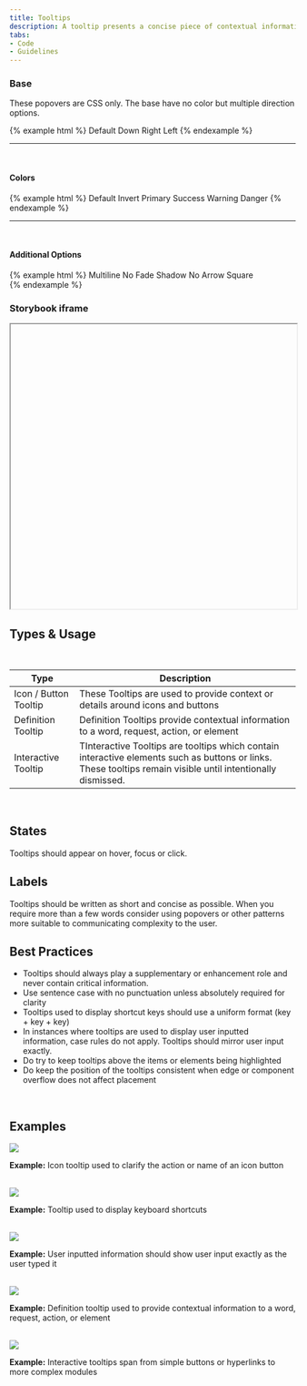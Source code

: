 ```yaml
---
title: Tooltips
description: A tooltip presents a concise piece of contextual information on an element on the screen, in response to a user action (hover, focus or click). Tooltips should always play a supplementary or enhancement role and never contain critical information.
tabs:
- Code
- Guidelines
---
```


<!-- Start Cupcake Code Tab -->
<div id="code" class="docs-tabs-content" markdown="1">


### Base
These popovers are CSS only. The base have no color but multiple direction options.

{% example html %}
<span data-tooltip="Tooltip Text" class="c-btn c-btn-secondary c-m-horizontal-md">
  Default
</span>
<span data-tooltip="Tooltip Text" data-tooltip-conf="bottom" class="c-btn c-btn-secondary c-m-horizontal-md">
  Down
</span>
<span data-tooltip="Tooltip Text" data-tooltip-conf="right" class="c-btn c-btn-secondary c-m-horizontal-md">
  Right
</span>
<span data-tooltip="Tooltip Text" data-tooltip-conf="shadow left" class="c-btn c-btn-secondary c-m-horizontal-md">
  Left
</span>
{% endexample %}


<hr>
<br>

#### Colors
{% example html %}
<span data-tooltip="Tooltip Text" class="c-btn c-btn-secondary c-m-horizontal-md">
  Default
</span>
<span data-tooltip="Tooltip Text" data-tooltip-conf="invert shadow" class="c-btn c-btn-secondary c-m-horizontal-md">
  Invert
</span>
<span data-tooltip="Tooltip Text" data-tooltip-conf="primary" class="c-btn c-btn-secondary c-m-horizontal-md">
  Primary
</span>
<span data-tooltip="Tooltip Text" data-tooltip-conf="success" class="c-btn c-btn-secondary c-m-horizontal-md">
  Success
</span>
<span data-tooltip="Tooltip Text" data-tooltip-conf="warning" class="c-btn c-btn-secondary c-m-horizontal-md">
  Warning
</span>
<span data-tooltip="Tooltip Text" data-tooltip-conf="danger" class="c-btn c-btn-secondary c-m-horizontal-md">
  Danger
</span>
{% endexample %}


<hr>
<br>

#### Additional Options
{% example html %}
  <span data-tooltip="A pure CSS Tooltip. Super easy to use, No JavaScript required." data-tooltip-conf="primary multiline" class="c-btn c-btn-secondary c-m-horizontal-md">
    Multiline
  </span>
  <span data-tooltip="Tooltip Text" data-tooltip-conf="no-fade" class="c-btn c-btn-secondary c-m-horizontal-md">
    No Fade
  </span>
  <span data-tooltip="Tooltip Text" data-tooltip-conf="shadow" class="c-btn c-btn-secondary c-m-horizontal-md">
    Shadow
  </span>
  <span data-tooltip="Tooltip Text" data-tooltip-conf="no-arrow" class="c-btn c-btn-secondary c-m-horizontal-md">
    No Arrow
  </span>
  <span data-tooltip="Tooltip Text" data-tooltip-conf="square" class="c-btn c-btn-secondary c-m-horizontal-md">
    Square
  </span>   
{% endexample %}


</div>
<!-- End Cupcake Code Tab -->

<!-- Start Angular Code Tab -->
<div id="angular" class="docs-tabs-content" markdown="1">

### Storybook iframe
<iframe title="storybook" width="100%" height="500px" src=""></iframe>

</div>
<!-- End Angular Code Tab -->

<!-- Start Design Tab -->
<div id="guidelines" class="docs-tabs-content" markdown="1">

## Types & Usage

<br>

<table class="c-table c-table-transparent c-table-border-both c-table-hover">
<thead>
    <tr>
      <th>Type</th>
      <th>Description</th>
    </tr>
  </thead>
  <tbody>
    <tr>
      <td>Icon / Button Tooltip</td>
      <td>These Tooltips are used to provide context or details around icons and buttons</td>
    </tr>
    <tr>
      <td>Definition Tooltip</td>
      <td>Definition Tooltips provide contextual information to a word, request, action, or element</td>
    </tr>
    <tr>
      <td>Interactive Tooltip</td>
      <td>TInteractive Tooltips are tooltips which contain interactive elements such as buttons or links. These tooltips remain visible until intentionally dismissed.</td>
    </tr>
  </tbody>
</table>

<br>

## States
Tooltips should appear on hover, focus or click.

## Labels
Tooltips should be written as short and concise as possible. When you require more than a few words consider using popovers or other patterns more suitable to communicating complexity to the user.

## Best Practices
- Tooltips should always play a supplementary or enhancement role and never contain critical information.
- Use sentence case with no punctuation unless absolutely required for clarity 
- Tooltips used to display shortcut keys should use a uniform format (key + key + key)
- In instances where tooltips are used to display user inputted information, case rules do not apply. Tooltips should mirror user input exactly.
- Do try to keep tooltips above the items or elements being highlighted 
- Do keep the position of the tooltips consistent when edge or component overflow does not affect placement

<br>

## Examples

<img src="{{ site.url }}{{ site.baseurl }}/assets/img/elements/tooltips/tooltip-example-clarify-action-or-name.png" width="">

**Example:** Icon tooltip used to clarify the action or name of an icon button

<br>

<img src="{{ site.url }}{{ site.baseurl }}/assets/img/elements/tooltips/tooltip-display-keyboard-shortcuts.png" width="">

**Example:** Tooltip used to display keyboard shortcuts

<br>

<img src="{{ site.url }}{{ site.baseurl }}/assets/img/elements/tooltips/tooltips-user-input.png" width="">

**Example:** User inputted information should show user input exactly as the user typed it

<br>

<img src="{{ site.url }}{{ site.baseurl }}/assets/img/elements/tooltips/tooltips-contextual-information.png" width="">

**Example:** Definition tooltip used to provide contextual information to a word, request, action, or element

<br>

<img src="{{ site.url }}{{ site.baseurl }}/assets/img/elements/tooltips/tooltips-interactive.png" width="">

**Example:** Interactive tooltips span from simple buttons or hyperlinks to more complex modules   



</div>
<!-- End Design Tab -->




